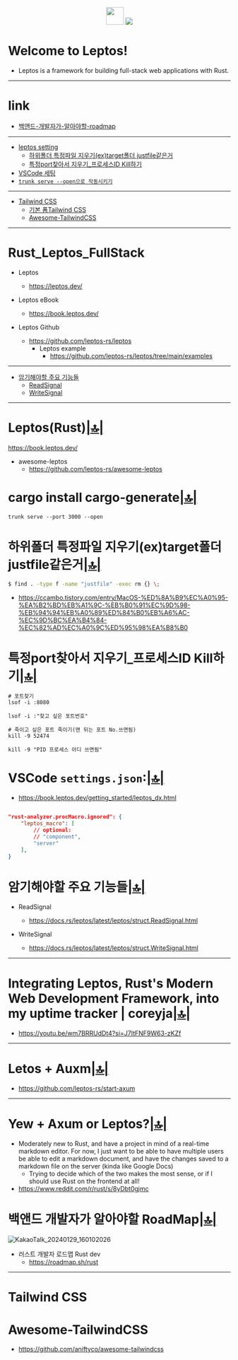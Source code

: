 <p align="center">
  <img width=40px src="https://user-images.githubusercontent.com/67513038/213436632-820a1675-98d9-4626-979d-be63c60cdcb7.png"/>
  <img src="https://github.com/user-attachments/assets/4a2a5554-098a-41d4-8c53-68e3c0ebe408" />
</p>

# Welcome to Leptos!
- Leptos is a framework for building full-stack web applications with Rust.

<hr>

# link

- [백앤드-개발자가-알아야할-roadmap](#백앤드-개발자가-알아야할-roadmap)

<hr>

- [leptos setting](#leptosrust)
  - [하위폴더 특정파일 지우기(ex)target폴더 justfile같은거](#하위폴더-특정파일-지우기extarget폴더-justfile같은거)
  - [특정port찾아서 지우기_프로세스ID Kill하기](#특정port찾아서-지우기_프로세스id-kill하기)
- [VSCode 세팅](#vscode-settingsjson)
- [`trunk serve --open으로 작동시키기`](#cargo-install-cargo-generate)

<hr>

- [Tailwind CSS](#tailwind-css)
  - [기본 폼Tailwind CSS](https://github.com/tailwindlabs/tailwindcss-forms) 
  - [Awesome-TailwindCSS](#awesome-tailwindcss)

<hr>

# Rust_Leptos_FullStack
- Leptos
  - https://leptos.dev/

- Leptos eBook
  - https://book.leptos.dev/

- Leptos Github
  - https://github.com/leptos-rs/leptos
    - Leptos example
      - https://github.com/leptos-rs/leptos/tree/main/examples

<hr>

- [암기해야할 주요 기능들](#암기해야할-주요-기능들)
  - [ReadSignal](https://docs.rs/leptos/latest/leptos/struct.ReadSignal.html)
  - [WriteSignal](https://docs.rs/leptos/latest/leptos/struct.WriteSignal.html)

<hr>

# Leptos(Rust)[|🔝|](#link)
https://book.leptos.dev/

- awesome-leptos 
  - https://github.com/leptos-rs/awesome-leptos

# cargo install cargo-generate[|🔝|](#link)

```
trunk serve --port 3000 --open
```

# 하위폴더 특정파일 지우기(ex)target폴더 justfile같은거[|🔝|](#link)

```bash
$ find . -type f -name "justfile" -exec rm {} \;

```
- https://ccambo.tistory.com/entry/MacOS-%ED%8A%B9%EC%A0%95-%EA%B2%BD%EB%A1%9C-%EB%B0%91%EC%9D%98-%EB%94%94%EB%A0%89%ED%84%B0%EB%A6%AC-%EC%9D%BC%EA%B4%84-%EC%82%AD%EC%A0%9C%ED%95%98%EA%B8%B0

# 특정port찾아서 지우기_프로세스ID Kill하기[|🔝|](#link)

```
# 포트찾기
lsof -i :8080

lsof -i :"찾고 싶은 포트번호"

# 죽이고 싶은 포트 죽이기(맨 뒤는 포트 No.쓰면됨)
kill -9 52474

kill -9 "PID 프로세스 아디 쓰면됨"
```


# VSCode `settings.json`:[|🔝|](#link)
- https://book.leptos.dev/getting_started/leptos_dx.html
```json

"rust-analyzer.procMacro.ignored": {
    "leptos_macro": [
        // optional:
        // "component",
        "server"
    ],
}

```

# 암기해야할 주요 기능들[|🔝|](#link)
- ReadSignal
  - https://docs.rs/leptos/latest/leptos/struct.ReadSignal.html

- WriteSignal
  - https://docs.rs/leptos/latest/leptos/struct.WriteSignal.html



<hr>

# Integrating Leptos, Rust's Modern Web Development Framework, into my uptime tracker | coreyja[|🔝|](#link)

- https://youtu.be/wm7BRRUdDt4?si=J7ItFNF9W63-zKZf

<hr>

# Letos + Auxm[|🔝|](#link)
- https://github.com/leptos-rs/start-axum

<hr>

# Yew + Axum or Leptos?[|🔝|](#link)
- Moderately new to Rust, and have a project in mind of a real-time markdown editor. For now, I just want to be able to have multiple users be able to edit a markdown document, and have the changes saved to a markdown file on the server (kinda like Google Docs)
  - Trying to decide which of the two makes the most sense, or if I should use Rust on the frontend at all!
- https://www.reddit.com/r/rust/s/8yDbt0gjmc

# 백앤드 개발자가 알아야할 RoadMap[|🔝|](#link)

![KakaoTalk_20240129_160102026](https://github.com/YoungHaKim7/Cpp_Training/assets/67513038/8473d4f1-1428-4b6f-b32d-ca926d4d80e9)

- 러스트 개발자 로드맵 Rust dev
  - https://roadmap.sh/rust
 
<hr>

# Tailwind CSS

# Awesome-TailwindCSS
- https://github.com/aniftyco/awesome-tailwindcss

